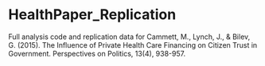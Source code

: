 # HealthPaper_Replication
Full analysis code and replication data for Cammett, M., Lynch, J., &amp; Bilev, G. (2015). The Influence of Private Health Care Financing on Citizen Trust in Government. Perspectives on Politics, 13(4), 938-957.
